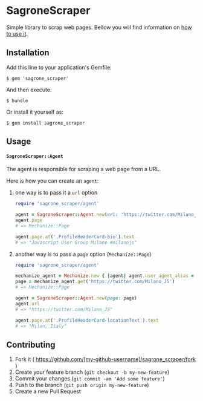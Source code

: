 # SagroneScraper

Simple library to scrap web pages. Bellow you will find information on [how to use it](#usage).

## Installation

Add this line to your application's Gemfile:

    $ gem 'sagrone_scraper'

And then execute:

    $ bundle

Or install it yourself as:

    $ gem install sagrone_scraper

## Usage

#### `SagroneScraper::Agent`

The agent is responsible for scraping a web page from a URL.

Here is how you can create an `agent`:

1. one way is to pass it a `url` option

    ```ruby
    require 'sagrone_scraper/agent'

    agent = SagroneScraper::Agent.new(url: 'https://twitter.com/Milano_JS')
    agent.page
    # => Mechanize::Page

    agent.page.at('.ProfileHeaderCard-bio').text
    # => "Javascript User Group Milano #milanojs"
    ```

2. another way is to pass a `page` option (`Mechanize::Page`)

    ```ruby
    require 'sagrone_scraper/agent'

    mechanize_agent = Mechanize.new { |agent| agent.user_agent_alias = 'Linux Firefox' }
    page = mechanize_agent.get('https://twitter.com/Milano_JS')
    # => Mechanize::Page

    agent = SagroneScraper::Agent.new(page: page)
    agent.url
    # => "https://twitter.com/Milano_JS"

    agent.page.at('.ProfileHeaderCard-locationText').text
    # => "Milan, Italy"
    ```


## Contributing

1. Fork it ( https://github.com/[my-github-username]/sagrone_scraper/fork )
2. Create your feature branch (`git checkout -b my-new-feature`)
3. Commit your changes (`git commit -am 'Add some feature'`)
4. Push to the branch (`git push origin my-new-feature`)
5. Create a new Pull Request

